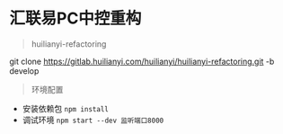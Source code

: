 # 汇联易PC中控重构

> huilianyi-refactoring

  git clone https://gitlab.huilianyi.com/huilianyi/huilianyi-refactoring.git -b develop

> 环境配置

* 安装依赖包 `npm install`
* 调试环境 `npm start --dev 监听端口8000`
